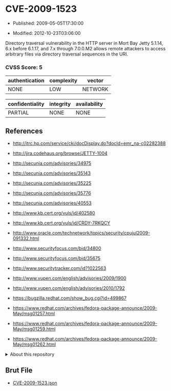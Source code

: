 # CVE-2009-1523

- Published: 2009-05-05T17:30:00

- Modified: 2012-10-23T03:06:00

Directory traversal vulnerability in the HTTP server in Mort Bay Jetty 5.1.14, 6.x before 6.1.17, and 7.x through 7.0.0.M2 allows remote attackers to access arbitrary files via directory traversal sequences in the URI.

### CVSS Score: **5**

| authentication | complexity | vector |
| --- | --- | --- |
| NONE | LOW | NETWORK |

| confidentiality | integrity | availability |
| --- | --- | --- |
| PARTIAL | NONE | NONE |

## References

* http://itrc.hp.com/service/cki/docDisplay.do?docId=emr_na-c02282388

* http://jira.codehaus.org/browse/JETTY-1004

* http://secunia.com/advisories/34975

* http://secunia.com/advisories/35143

* http://secunia.com/advisories/35225

* http://secunia.com/advisories/35776

* http://secunia.com/advisories/40553

* http://www.kb.cert.org/vuls/id/402580

* http://www.kb.cert.org/vuls/id/CRDY-7RKQCY

* http://www.oracle.com/technetwork/topics/security/cpujul2009-091332.html

* http://www.securityfocus.com/bid/34800

* http://www.securityfocus.com/bid/35675

* http://www.securitytracker.com/id?1022563

* http://www.vupen.com/english/advisories/2009/1900

* http://www.vupen.com/english/advisories/2010/1792

* https://bugzilla.redhat.com/show_bug.cgi?id=499867

* https://www.redhat.com/archives/fedora-package-announce/2009-May/msg01257.html

* https://www.redhat.com/archives/fedora-package-announce/2009-May/msg01259.html

* https://www.redhat.com/archives/fedora-package-announce/2009-May/msg01262.html

<details>
<summary>About this repository</summary> 

  This repository is part of the project [Live Hack CVE](https://github.com/Live-Hack-CVE). Main website can be found [www.live-hack.org](https://www.live-hack.org) 
  
  Made by [Sn0wAlice](https://github.com/Sn0wAlice) for the people that care about security and need to have a feed of the latest CVEs. Hope you enjoy it, don't forget to star the repo and follow me on [Twitter](https://twitter.com/Sn0wAlice) and [Github](https://github.com/Sn0wAlice). And that is my [personnal website](https://www.alice-snow.me/)

  - [Home Page](https://github.com/Live-Hack-CVE)
  - [Framework](https://github.com/Live-Hack-CVE/cve-framework)
  - [CVE database](https://github.com/Live-Hack-CVE/full_database)
  - [Changelog](https://github.com/Live-Hack-CVE/Changelog)
</details>

## Brut File

* [CVE-2009-1523.json](https://raw.githubusercontent.com/Live-Hack-CVE/full_database/main/cves/2009/CVE-2009-1523.json)

